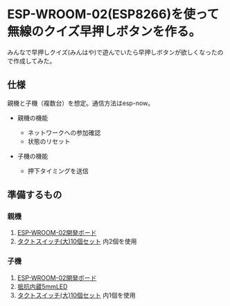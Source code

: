 # ESP-WROOM-02(ESP8266)を使って無線のクイズ早押しボタンを作る。
みんなで早押しクイズ(みんはや)で遊んでいたら早押しボタンが欲しくなったので作成してみた。


## 仕様
親機と子機（複数台）を想定。通信方法はesp-now。
  
- 親機の機能
  - ネットワークへの参加確認
  - 状態のリセット

- 子機の機能
  - 押下タイミングを送信

## 準備するもの
### 親機
1. [ESP-WROOM-02開発ボード](https://akizukidenshi.com/catalog/g/g112236/) 
2. [タクトスイッチ(大)10個セット](https://akizukidenshi.com/catalog/g/g102561/) 内2個を使用

### 子機
1. [ESP-WROOM-02開発ボード](https://akizukidenshi.com/catalog/g/g112236/) 
2. [抵抗内蔵5mmLED](https://akizukidenshi.com/catalog/g/g106245/) 
3. [タクトスイッチ(大)10個セット](https://akizukidenshi.com/catalog/g/g102561/) 内1個を使用
